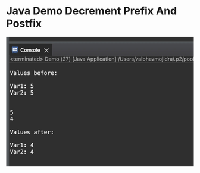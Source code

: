 # Java Demo Decrement Prefix And Postfix

[![Vaibhav Mojidra - 1.jpeg](https://raw.githubusercontent.com/VaibhavMojidra/Java---Demo-Decrement-Prefix-And-Postfix/master/output/1.jpeg "Vaibhav Mojidra")](https://vaibhavmojidra.github.io/site/)